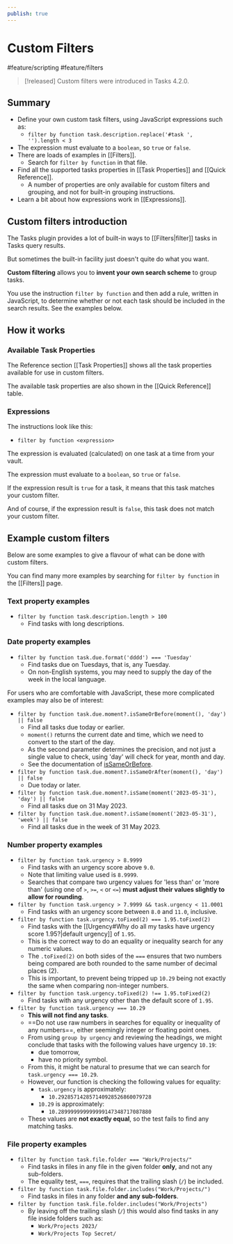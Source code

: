 ```yaml
---
publish: true
---
```


# Custom Filters

<span class="related-pages">#feature/scripting #feature/filters</span>

> [!released]
> Custom filters were introduced in Tasks 4.2.0.

## Summary

- Define your own custom task filters, using JavaScript expressions such as:
  - `filter by function task.description.replace('#task ', '').length < 3`
- The expression must evaluate to a `boolean`, so `true` or `false`.
- There are loads of examples in [[Filters]].
  - Search for `filter by function` in that file.
- Find all the supported tasks properties in [[Task Properties]] and [[Quick Reference]].
  - A number of properties are only available for custom filters and grouping, and not for built-in grouping instructions.
- Learn a bit about how expressions work in [[Expressions]].

## Custom filters introduction

The Tasks plugin provides a lot of built-in ways to [[Filters|filter]] tasks in Tasks query results.

But sometimes the built-in facility just doesn't quite do what you want.

**Custom filtering** allows you to **invent your own search scheme** to group tasks.

You use the instruction `filter by function` and then add a rule, written in JavaScript, to determine whether or not each task should be included in the search results. See the examples below.

## How it works

### Available Task Properties

The Reference section [[Task Properties]] shows all the task properties available for use in custom filters.

The available task properties are also shown in the [[Quick Reference]] table.

### Expressions

The instructions look like this:

- `filter by function <expression>`

The expression is evaluated (calculated) on one task at a time from your vault.

The expression must evaluate to a `boolean`, so `true` or `false`.

If the expression result is `true` for a task, it means that this task matches your custom filter.

And of course, if the expression result is `false`, this task does not match your custom filter.

## Example custom filters

Below are some examples to give a flavour of what can be done with custom filters.

You can find many more examples by searching for `filter by function` in the [[Filters]] page.

### Text property examples

<!-- placeholder to force blank line before included text --><!-- include: CustomFilteringExamples.test.other_properties_task.description_docs.approved.md -->

- ```filter by function task.description.length > 100```
  - Find tasks with long descriptions.

<!-- placeholder to force blank line after included text --><!-- endInclude -->

### Date property examples

<!-- placeholder to force blank line before included text --><!-- include: CustomFilteringExamples.test.dates_task.due_docs.approved.md -->

- ```filter by function task.due.format('dddd') === 'Tuesday'```
  - Find tasks due on Tuesdays, that is, any Tuesday.
  - On non-English systems, you may need to supply the day of the week in the local language.

<!-- placeholder to force blank line after included text --><!-- endInclude -->

For users who are comfortable with JavaScript, these more complicated examples may also be of interest:

<!-- placeholder to force blank line before included text --><!-- include: CustomFilteringExamples.test.dates_task.due.advanced_docs.approved.md -->

- ```filter by function task.due.moment?.isSameOrBefore(moment(), 'day') || false```
  - Find all tasks due today or earlier.
  - `moment()` returns the current date and time, which we need to convert to the start of the day.
  - As the second parameter determines the precision, and not just a single value to check, using 'day' will check for year, month and day.
  - See the documentation of [isSameOrBefore](https://momentjscom.readthedocs.io/en/latest/moment/05-query/04-is-same-or-before/).
- ```filter by function task.due.moment?.isSameOrAfter(moment(), 'day') || false```
  - Due today or later.
- ```filter by function task.due.moment?.isSame(moment('2023-05-31'), 'day') || false```
  - Find all tasks due on 31 May 2023.
- ```filter by function task.due.moment?.isSame(moment('2023-05-31'), 'week') || false```
  - Find all tasks due in the week of 31 May 2023.

<!-- placeholder to force blank line after included text --><!-- endInclude -->

### Number property examples

<!-- placeholder to force blank line before included text --><!-- include: CustomFilteringExamples.test.other_properties_task.urgency_docs.approved.md -->

- ```filter by function task.urgency > 8.9999```
  - Find tasks with an urgency score above `9.0`.
  - Note that limiting value used is `8.9999`.
  - Searches that compare two urgency values for 'less than' or 'more than' (using one of `>`, `>=`, `<` or `<=`) **must adjust their values slightly to allow for rounding**.
- ```filter by function task.urgency > 7.9999 && task.urgency < 11.0001```
  - Find tasks with an urgency score between `8.0` and `11.0`, inclusive.
- ```filter by function task.urgency.toFixed(2) === 1.95.toFixed(2)```
  - Find tasks with the [[Urgency#Why do all my tasks have urgency score 1.95?|default urgency]] of `1.95`.
  - This is the correct way to do an equality or inequality search for any numeric values.
  - The `.toFixed(2)` on both sides of the `===` ensures that two numbers being compared are both rounded to the same number of decimal places (2).
  - This is important, to prevent being tripped up `10.29` being not exactly the same when comparing non-integer numbers.
- ```filter by function task.urgency.toFixed(2) !== 1.95.toFixed(2)```
  - Find tasks with any urgency other than the default score of `1.95`.
- ```filter by function task.urgency === 10.29```
  - **This will not find any tasks**.
  - ==Do not use raw numbers in searches for equality or inequality of any numbers==, either seemingly integer or floating point ones.
  - From using `group by urgency` and reviewing the headings, we might conclude that tasks with the following values have urgency `10.19`:
    - due tomorrow,
    - have no priority symbol.
  - From this, it might be natural to presume that we can search for `task.urgency === 10.29`.
  - However, our function is checking the following values for equality:
    - `task.urgency` is approximately:
      - `10.292857142857140928526860079728`
    - `10.29` is approximately:
      - `10.289999999999999147348717087880`
  - These values are **not exactly equal**, so the test fails to find any matching tasks.

<!-- placeholder to force blank line after included text --><!-- endInclude -->

### File property examples

<!-- placeholder to force blank line before included text --><!-- include: CustomFilteringExamples.test.file_properties_task.file.folder_docs.approved.md -->

- ```filter by function task.file.folder === "Work/Projects/"```
  - Find tasks in files in any file in the given folder **only**, and not any sub-folders.
  - The equality test, `===`, requires that the trailing slash (`/`) be included.
- ```filter by function task.file.folder.includes("Work/Projects/")```
  - Find tasks in files in any folder **and any sub-folders**.
- ```filter by function task.file.folder.includes("Work/Projects")```
  - By leaving off the trailing slash (`/`) this would also find tasks in any file inside folders such as:
    - `Work/Projects 2023/`
    - `Work/Projects Top Secret/`

<!-- placeholder to force blank line after included text --><!-- endInclude -->
